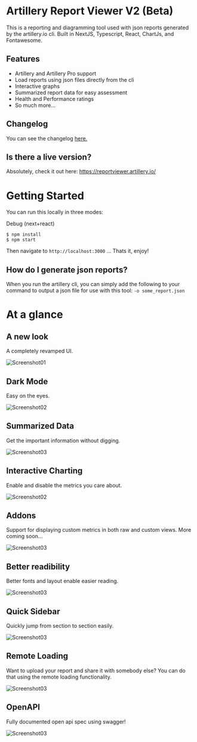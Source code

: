 # Artillery Report Viewer V2 (Beta)

This is a reporting and diagramming tool used with json reports generated by the artillery.io cli. Built in NextJS, Typescript, React, ChartJs, and Fontawesome.

## Features
- Artillery and Artillery Pro support
- Load reports using json files directly from the cli
- Interactive graphs
- Summarized report data for easy assessment
- Health and Performance ratings
- So much more...

## Changelog
You can see the changelog [here.](changelog.md)

## Is there a live version?

Absolutely, check it out here: https://reportviewer.artillery.io/


# Getting Started
You can run this locally in three modes:

Debug (next+react)
```
$ npm install
$ npm start
```

Then navigate to `http://localhost:3000` ... Thats it, enjoy!

## How do I generate json reports?

When you run the artillery cli, you can simply add the following to your command to output a json file for use with this tool: `-o some_report.json`

# At a glance

## A new look
A completely revamped UI.

![Screenshot01](https://i.imgur.com/lLryrOK.png)

## Dark Mode
Easy on the eyes.

![Screenshot02](https://imgur.com/r1odZdZ.png)

## Summarized Data
Get the important information without digging.

![Screenshot03](https://i.imgur.com/Li3rnAQ.png)

## Interactive Charting
Enable and disable the metrics you care about.

![Screenshot02](https://i.imgur.com/FJsUkWx.png)

## Addons
Support for displaying custom metrics in both raw and custom views. More coming soon...

![Screenshot03](https://i.imgur.com/XvwJ368.png)

## Better readibility
Better fonts and layout enable easier reading.

![Screenshot03](https://i.imgur.com/rHtz8RL.png)

## Quick Sidebar
Quickly jump from section to section easily.

![Screenshot03](https://i.imgur.com/eJwYSmY.png)

## Remote Loading
Want to upload your report and share it with somebody else? You can do that using the remote loading functionality.

![Screenshot03](https://i.imgur.com/lybZ7ed.png)

## OpenAPI
Fully documented open api spec using swagger!

![Screenshot03](https://i.imgur.com/XBRNkCR.png)